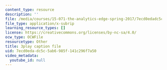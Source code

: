 ```yaml
---
content_type: resource
description: ''
file: /media/courses/15-071-the-analytics-edge-spring-2017/7ecd0edadc5c5ab6985f141c296f7a50_akNw8CEHC_c.vtt
file_type: application/x-subrip
learning_resource_types: []
license: https://creativecommons.org/licenses/by-nc-sa/4.0/
ocw_type: OCWFile
resourcetype: Other
title: 3play caption file
uid: 7ecd0eda-dc5c-5ab6-985f-141c296f7a50
video_metadata:
  youtube_id: null
---
```

